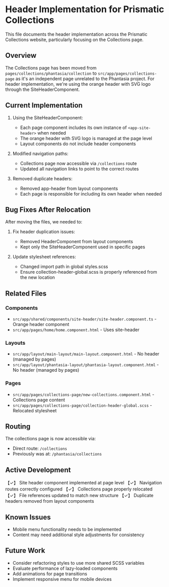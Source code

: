 # Header Implementation for Prismatic Collections

This file documents the header implementation across the Prismatic Collections website, particularly focusing on the Collections page.

## Overview

The Collections page has been moved from `pages/collections/phantasia/collection` to `src/app/pages/collections-page` as it's an independent page unrelated to the Phantasia project. For header implementation, we're using the orange header with SVG logo through the SiteHeaderComponent.

## Current Implementation

1. Using the SiteHeaderComponent:
   - Each page component includes its own instance of `<app-site-header>` when needed
   - The orange header with SVG logo is managed at the page level
   - Layout components do not include header components

2. Modified navigation paths:
   - Collections page now accessible via `/collections` route
   - Updated all navigation links to point to the correct routes

3. Removed duplicate headers:
   - Removed app-header from layout components
   - Each page is responsible for including its own header when needed

## Bug Fixes After Relocation

After moving the files, we needed to:

1. Fix header duplication issues:
   - Removed HeaderComponent from layout components
   - Kept only the SiteHeaderComponent used in specific pages

2. Update stylesheet references:
   - Changed import path in global styles.scss
   - Ensure collection-header-global.scss is properly referenced from the new location

## Related Files

### Components
- `src/app/shared/components/site-header/site-header.component.ts` - Orange header component
- `src/app/pages/home/home.component.html` - Uses site-header

### Layouts
- `src/app/layout/main-layout/main-layout.component.html` - No header (managed by pages)
- `src/app/layout/phantasia-layout/phantasia-layout.component.html` - No header (managed by pages)

### Pages
- `src/app/pages/collections-page/new-collections.component.html` - Collections page content
- `src/app/pages/collections-page/collection-header-global.scss` - Relocated stylesheet

## Routing

The collections page is now accessible via:
- Direct route: `/collections` 
- Previously was at: `/phantasia/collections`

## Active Development

【✓】 Site header component implemented at page level
【✓】 Navigation routes correctly configured
【✓】 Collections page properly relocated
【✓】 File references updated to match new structure
【✓】 Duplicate headers removed from layout components

## Known Issues

- Mobile menu functionality needs to be implemented
- Content may need additional style adjustments for consistency

## Future Work

- Consider refactoring styles to use more shared SCSS variables
- Evaluate performance of lazy-loaded components
- Add animations for page transitions
- Implement responsive menu for mobile devices 